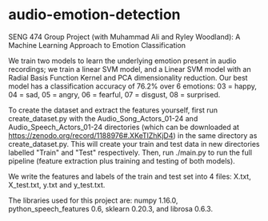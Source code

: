 # audio-emotion-detection
SENG 474 Group Project (with Muhammad Ali and Ryley Woodland): A Machine Learning Approach to Emotion Classification

We train two models to learn the underlying emotion present in audio recordings; we train a linear SVM model, and a Linear SVM model with an Radial Basis Function Kernel and PCA dimensionality reduction. Our best model has a classification accuracy of 76.2% over 6 emotions: 03 = happy, 04 = sad, 05 = angry, 06 = fearful, 07 = disgust, 08 = surprised. 

To create the dataset and extract the features yourself, first run create_dataset.py with the
Audio_Song_Actors_01-24 and Audio_Speech_Actors_01-24 directories (which can be downloaded at 
https://zenodo.org/record/1188976#.XKeTlZhKjD4) in the same directory as
create_dataset.py. This will create your train and test data in new directories labelled "Train"
and "Test" respectively. Then, run ./main.py to run the full pipeline (feature extraction plus training and testing of both models).

We write the features and labels of the train and test set into  4 files: X.txt, X_test.txt, y.txt and y_test.txt.

The libraries used for this project are: numpy 1.16.0, python_speech_features 0.6, sklearn 0.20.3, and librosa 0.6.3.


